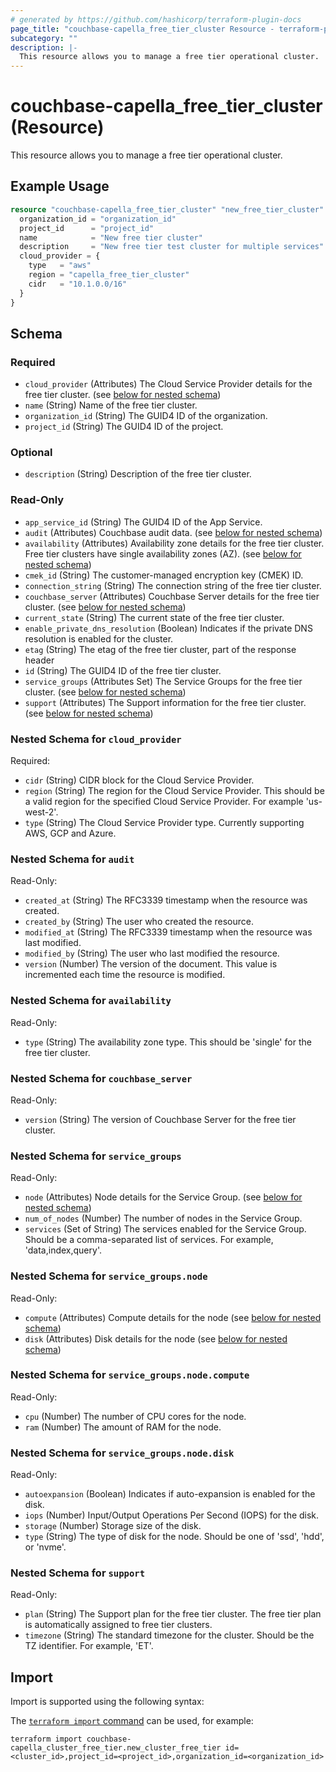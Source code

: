 ```yaml
---
# generated by https://github.com/hashicorp/terraform-plugin-docs
page_title: "couchbase-capella_free_tier_cluster Resource - terraform-provider-couchbase-capella"
subcategory: ""
description: |-
  This resource allows you to manage a free tier operational cluster.
---
```


# couchbase-capella_free_tier_cluster (Resource)

This resource allows you to manage a free tier operational cluster.

## Example Usage

```terraform
resource "couchbase-capella_free_tier_cluster" "new_free_tier_cluster" {
  organization_id = "organization_id"
  project_id      = "project_id"
  name            = "New free tier cluster"
  description     = "New free tier test cluster for multiple services"
  cloud_provider = {
    type   = "aws"
    region = "capella_free_tier_cluster"
    cidr   = "10.1.0.0/16"
  }
}
```

<!-- schema generated by tfplugindocs -->
## Schema

### Required

- `cloud_provider` (Attributes) The Cloud Service Provider details for the free tier cluster. (see [below for nested schema](#nestedatt--cloud_provider))
- `name` (String) Name of the free tier cluster.
- `organization_id` (String) The GUID4 ID of the organization.
- `project_id` (String) The GUID4 ID of the project.

### Optional

- `description` (String) Description of the free tier cluster.

### Read-Only

- `app_service_id` (String) The GUID4 ID of the App Service.
- `audit` (Attributes) Couchbase audit data. (see [below for nested schema](#nestedatt--audit))
- `availability` (Attributes) Availability zone details for the free tier cluster. Free tier clusters have single availability zones (AZ). (see [below for nested schema](#nestedatt--availability))
- `cmek_id` (String) The customer-managed encryption key (CMEK) ID.
- `connection_string` (String) The connection string of the free tier cluster.
- `couchbase_server` (Attributes) Couchbase Server details for the free tier cluster. (see [below for nested schema](#nestedatt--couchbase_server))
- `current_state` (String) The current state of the free tier cluster.
- `enable_private_dns_resolution` (Boolean) Indicates if the private DNS resolution is enabled for the cluster.
- `etag` (String) The etag of the free tier cluster, part of the response header
- `id` (String) The GUID4 ID of the free tier cluster.
- `service_groups` (Attributes Set) The Service Groups for the free tier cluster. (see [below for nested schema](#nestedatt--service_groups))
- `support` (Attributes) The Support information for the free tier cluster. (see [below for nested schema](#nestedatt--support))

<a id="nestedatt--cloud_provider"></a>
### Nested Schema for `cloud_provider`

Required:

- `cidr` (String) CIDR block for the Cloud Service Provider.
- `region` (String) The region for the Cloud Service Provider. This should be a valid region for the specified Cloud Service Provider. For example 'us-west-2'.
- `type` (String) The Cloud Service Provider type. Currently supporting AWS, GCP and Azure.


<a id="nestedatt--audit"></a>
### Nested Schema for `audit`

Read-Only:

- `created_at` (String) The RFC3339 timestamp when the resource was created.
- `created_by` (String) The user who created the resource.
- `modified_at` (String) The RFC3339 timestamp when the resource was last modified.
- `modified_by` (String) The user who last modified the resource.
- `version` (Number) The version of the document. This value is incremented each time the resource is modified.


<a id="nestedatt--availability"></a>
### Nested Schema for `availability`

Read-Only:

- `type` (String) The availability zone type. This should be 'single' for the free tier cluster.


<a id="nestedatt--couchbase_server"></a>
### Nested Schema for `couchbase_server`

Read-Only:

- `version` (String) The version of Couchbase Server for the free tier cluster.


<a id="nestedatt--service_groups"></a>
### Nested Schema for `service_groups`

Read-Only:

- `node` (Attributes) Node details for the Service Group. (see [below for nested schema](#nestedatt--service_groups--node))
- `num_of_nodes` (Number) The number of nodes in the Service Group.
- `services` (Set of String) The services enabled for the Service Group. Should be a comma-separated list of services. For example, 'data,index,query'.

<a id="nestedatt--service_groups--node"></a>
### Nested Schema for `service_groups.node`

Read-Only:

- `compute` (Attributes) Compute details for the node (see [below for nested schema](#nestedatt--service_groups--node--compute))
- `disk` (Attributes) Disk details for the node (see [below for nested schema](#nestedatt--service_groups--node--disk))

<a id="nestedatt--service_groups--node--compute"></a>
### Nested Schema for `service_groups.node.compute`

Read-Only:

- `cpu` (Number) The number of CPU cores for the node.
- `ram` (Number) The amount of RAM for the node.


<a id="nestedatt--service_groups--node--disk"></a>
### Nested Schema for `service_groups.node.disk`

Read-Only:

- `autoexpansion` (Boolean) Indicates if auto-expansion is enabled for the disk.
- `iops` (Number) Input/Output Operations Per Second (IOPS) for the disk.
- `storage` (Number) Storage size of the disk.
- `type` (String) The type of disk for the node. Should be one of 'ssd', 'hdd', or 'nvme'.




<a id="nestedatt--support"></a>
### Nested Schema for `support`

Read-Only:

- `plan` (String) The Support plan for the free tier cluster. The free tier plan is automatically assigned to free tier clusters.
- `timezone` (String) The standard timezone for the cluster. Should be the TZ identifier. For example, 'ET'.

## Import

Import is supported using the following syntax:

The [`terraform import` command](https://developer.hashicorp.com/terraform/cli/commands/import) can be used, for example:

```shell
terraform import couchbase-capella_cluster_free_tier.new_cluster_free_tier id=<cluster_id>,project_id=<project_id>,organization_id=<organization_id>
```
